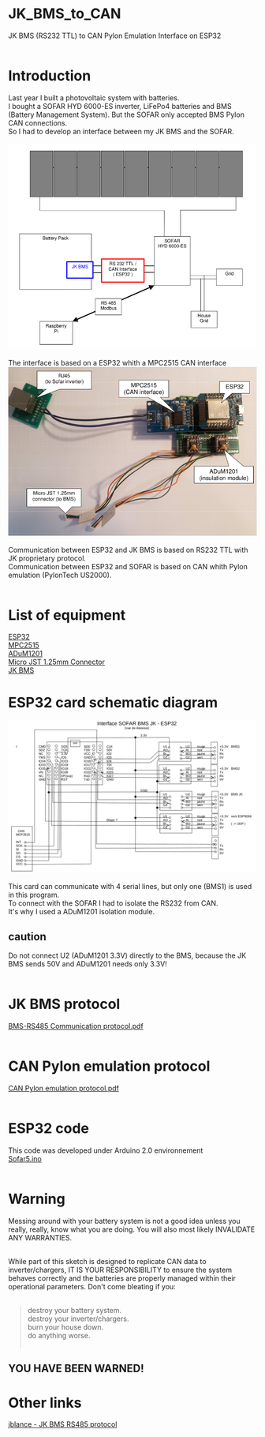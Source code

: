 # JK_BMS_to_CAN
JK BMS (RS232 TTL) to CAN Pylon Emulation Interface on ESP32 <br> <br>
# Introduction
Last year I built a photovoltaic system with batteries.<br>
I bought a SOFAR HYD 6000-ES inverter, LiFePo4 batteries and BMS (Battery Management System).
But the SOFAR only accepted BMS Pylon CAN connections. <br>
So I had to develop an interface between my JK BMS and the SOFAR. <br><br>
![Image](schema_install_photovoltaique_2.png) <br> <br>
The interface is based on a ESP32 whith a MPC2515 CAN interface <br>
![Image](carte_ESP32.png) <br> <br>
Communication between ESP32 and JK BMS is based on RS232 TTL with JK proprietary protocol. <br>
Communication between ESP32 and SOFAR is based on CAN whith Pylon emulation (PylonTech US2000). <br> <br>
# List of equipment
[ESP32](https://fr.aliexpress.com/item/1005006629784548.html)<br>
[MPC2515](https://fr.aliexpress.com/item/1005005223498304.html)<br>
[ADuM1201](https://fr.aliexpress.com/item/32815864904.html)<br>
[Micro JST 1.25mm Connector](https://fr.aliexpress.com/item/4001171710583.html)<br>
[JK BMS](https://fr.aliexpress.com/item/1005004590744267.html)<br>

# ESP32 card schematic diagram
![Image](Interface_SOFAR_JK_2.png) <br><br>
This card can communicate with 4 serial lines, but only one (BMS1) is used in this program.<br>
To connect with the SOFAR I had to isolate the RS232 from CAN.<br>
It's why I used a ADuM1201 isolation module.

## caution
Do not connect U2 (ADuM1201 3.3V) directly to the BMS, because the JK BMS sends 50V and ADuM1201 needs only 3.3V! <br><br>

# JK BMS protocol
[BMS-RS485 Communication protocol.pdf](https://github.com/Bruno-Pau/JK_BMS_to_CAN/blob/main/BMS-RS485Communication%20protocol.pdf)<br><br>

# CAN Pylon emulation protocol
[CAN Pylon emulation protocol.pdf](https://github.com/Bruno-Pau/JK_BMS_to_CAN/blob/main/CAN-Bus-protocol-PYLON-low-voltage-V1.2-20180408.pdf)<br><br>

# ESP32 code
This code was developed under Arduino 2.0 environnement <br>
[Sofar5.ino](https://github.com/Bruno-Pau/JK_BMS_to_CAN/blob/main/JkBms_Sofar5.ino) <br><br>

# Warning
Messing around with your battery system is not a good idea unless you really, really, know what you are doing. You will also most likely INVALIDATE ANY WARRANTIES.<br><br>

While part of this sketch is designed to replicate CAN data to inverter/chargers, IT IS YOUR RESPONSIBILITY to ensure the system behaves correctly and the batteries are properly managed within their operational parameters. Don't come bleating if you:<br><br>

> destroy your battery system. <br>
> destroy your inverter/chargers. <br>
> burn your house down. <br>
> do anything worse.
<br><br>

## YOU HAVE BEEN WARNED!

# Other links
[jblance - JK BMS RS485 protocol](https://github.com/jblance/mpp-solar/issues/112) <br>

